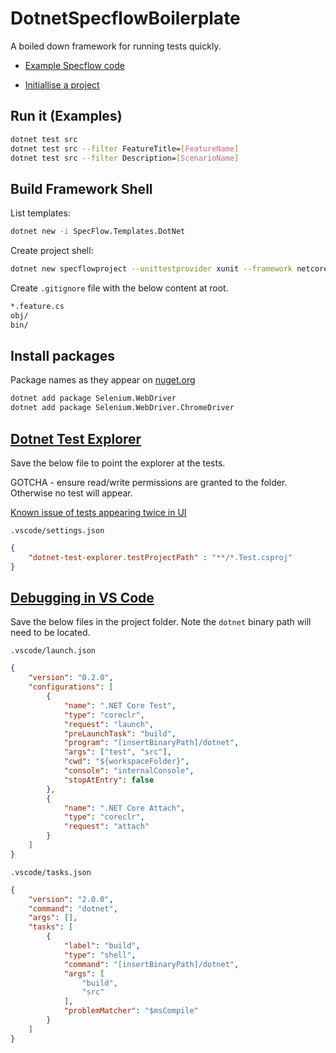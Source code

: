 # DotnetSpecflowBoilerplate

A boiled down framework for running tests quickly.

- [Example Specflow code]("https://github.com/SpecFlowOSS/SpecFlow-Examples")

- [Initiallise a project]("https://docs.specflow.org/projects/specflow/en/latest/Installation/Project-and-Item-Templates.html")

## Run it (Examples)

```bash
dotnet test src
dotnet test src --filter FeatureTitle=[FeatureName]
dotnet test src --filter Description=[ScenarioName]
```

## Build Framework Shell

List templates:

```bash
dotnet new -i SpecFlow.Templates.DotNet
```

Create project shell:

```bash
dotnet new specflowproject --unittestprovider xunit --framework netcoreapp3.1 --name boilerplate --output src 
```

Create ```.gitignore``` file with the below content at root.

```bash
*.feature.cs
obj/
bin/
```

## Install packages

Package names as they appear on [nuget.org]("https://www.nuget.org")

```bash
dotnet add package Selenium.WebDriver
dotnet add package Selenium.WebDriver.ChromeDriver
```

## [Dotnet Test Explorer]("https://marketplace.visualstudio.com/items?itemName=formulahendry.dotnet-test-explorer")

Save the below file to point the explorer at the tests.

GOTCHA - ensure read/write permissions are granted to the folder. Otherwise no test will appear.

[Known issue of tests appearing twice in UI]("https://github.com/formulahendry/vscode-dotnet-test-explorer/issues/159")

```.vscode/settings.json```

```json
{
    "dotnet-test-explorer.testProjectPath" : "**/*.Test.csproj"
}
```

## [Debugging in VS Code]("https://code.visualstudio.com/docs/editor/debugging")

Save the below files in the project folder. Note the ```dotnet``` binary path will need to be located.

```.vscode/launch.json```

```json
{
    "version": "0.2.0",
    "configurations": [
        {
            "name": ".NET Core Test",
            "type": "coreclr",
            "request": "launch",
            "preLaunchTask": "build",
            "program": "[insertBinaryPath]/dotnet",
            "args": ["test", "src"],
            "cwd": "${workspaceFolder}",
            "console": "internalConsole",
            "stopAtEntry": false
        },
        {
            "name": ".NET Core Attach",
            "type": "coreclr",
            "request": "attach"
        }
    ]
}
```

```.vscode/tasks.json```

```json
{
    "version": "2.0.0",
    "command": "dotnet",
    "args": [],
    "tasks": [
        {
            "label": "build",
            "type": "shell",
            "command": "[insertBinaryPath]/dotnet",
            "args": [
                "build",
                "src"
            ],
            "problemMatcher": "$msCompile"
        }
    ]
}
```
